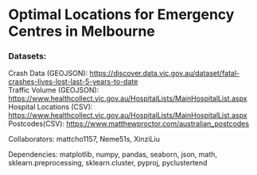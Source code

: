 # Optimal Locations for Emergency Centres in Melbourne

### Datasets:

Crash Data (GEOJSON): https://discover.data.vic.gov.au/dataset/fatal-crashes-lives-lost-last-5-years-to-date \
Traffic Volume (GEOJSON): https://www.healthcollect.vic.gov.au/HospitalLists/MainHospitalList.aspx \
Hospital Locations (CSV): https://www.healthcollect.vic.gov.au/HospitalLists/MainHospitalList.aspx \
Postcodes(CSV): https://www.matthewproctor.com/australian_postcodes


Collaborators: mattcho1157, Neme51s, XinziLiu

Dependencies: matplotlib, numpy, pandas, seaborn, json, math, sklearn.preprocessing, sklearn.cluster, pyproj, pyclustertend
